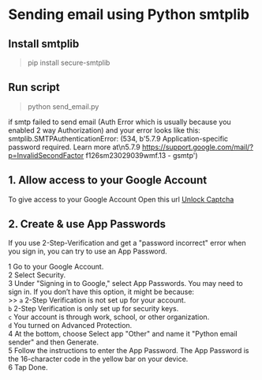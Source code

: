 # Sending email using Python smtplib

## Install smtplib
> pip install secure-smtplib

## Run script
> python send_email.py

if smtp failed to send email (Auth Error which is usually because you enabled 2 way Authorization) and your error looks like this: </br>
smtplib.SMTPAuthenticationError: (534, b'5.7.9 Application-specific password required. Learn more at\n5.7.9  https://support.google.com/mail/?p=InvalidSecondFactor f126sm23029039wmf.13 - gsmtp')

## 1. Allow access to your Google Account
To give access to your Google Account Open this url [Unlock Captcha](https://accounts.google.com/b/0/DisplayUnlockCaptcha)

## 2. Create & use App Passwords
If you use 2-Step-Verification and get a "password incorrect" error when you sign in, you can try to use an App Password.

1 Go to your Google Account. </br>
2 Select Security. </br>
3 Under "Signing in to Google," select App Passwords. You may need to sign in. If you don’t have this option, it might be because: </br>
	>> `a` 2-Step Verification is not set up for your account. </br>
	`b` 2-Step Verification is only set up for security keys. </br>
	`c` Your account is through work, school, or other organization. </br>
	`d` You turned on Advanced Protection. </br>
4 At the bottom, choose Select app "Other" and name it "Python email sender" and then Generate. </br>
5 Follow the instructions to enter the App Password. The App Password is the 16-character code in the yellow bar on your device. </br>
6 Tap Done.
